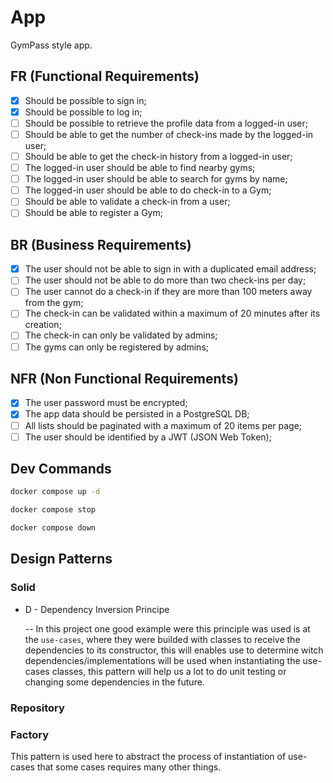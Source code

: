 # App

GymPass style app.

## FR (Functional Requirements)

- [x] Should be possible to sign in;
- [x] Should be possible to log in;
- [ ] Should be possible to retrieve the profile data from a logged-in user;
- [ ] Should be able to get the number of check-ins made by the logged-in user;
- [ ] Should be able to get the check-in history from a logged-in user;
- [ ] The logged-in user should be able to find nearby gyms;
- [ ] The logged-in user should be able to search for gyms by name;
- [ ] The logged-in user should be able to do check-in to a Gym;
- [ ] Should be able to validate a check-in from a user;
- [ ] Should be able to register a Gym;

## BR (Business Requirements)

- [x] The user should not be able to sign in with a duplicated email address;
- [ ] The user should not be able to do more than two check-ins per day;
- [ ] The user cannot do a check-in if they are more than 100 meters away from the gym;
- [ ] The check-in can be validated within a maximum of 20 minutes after its creation;
- [ ] The check-in can only be validated by admins;
- [ ] The gyms can only be registered by admins;

## NFR (Non Functional Requirements)

- [x] The user password must be encrypted;
- [x] The app data should be persisted in a PostgreSQL DB;
- [ ] All lists should be paginated with a maximum of 20 items per page;
- [ ] The user should be identified by a JWT (JSON Web Token);

## Dev Commands

```bash
docker compose up -d
```

```bash
docker compose stop
```

```bash
docker compose down
```

## Design Patterns

### Solid

- D - Dependency Inversion Principe

  -- In this project one good example were this principle was used is at the `use-cases`, where they were builded with classes to receive the dependencies to its constructor, this will enables use to determine witch dependencies/implementations will be used
  when instantiating the use-cases classes, this pattern will help us a lot to do unit testing or changing some dependencies in the future.

### Repository

### Factory

This pattern is used here to abstract the process of instantiation of use-cases that some cases requires many other things.
